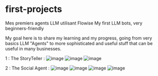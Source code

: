 # first-projects
Mes premiers agents LLM utilisant Flowise
My first LLM bots, very beginners-friendly

My goal here is to share my learning and my progress, going from very basics LLM "Agents" to more sophisticated and useful stuff that can be useful in many businesses.

1 : The StoryTeller :
![image](https://github.com/user-attachments/assets/3e89ffa1-efe4-4ee7-be9f-a19c104f6ccd)
![image](https://github.com/user-attachments/assets/5b7bb6f4-f54d-4a72-9e9a-05747958fc05)
![image](https://github.com/user-attachments/assets/75f66a6a-ccd9-41c8-afff-97d895657675)

2 : The Social Agent : 
![image](https://github.com/user-attachments/assets/91edc570-d053-4b19-8e00-03c7a5d49a17)
![image](https://github.com/user-attachments/assets/af181c7c-2be7-4e7b-aec6-4625507357fc)
![image](https://github.com/user-attachments/assets/c4c03e93-ac53-41a7-92da-0190d71d27e3)
![image](https://github.com/user-attachments/assets/b674fc1f-2a9b-4821-b903-65ebb0e3b519)




